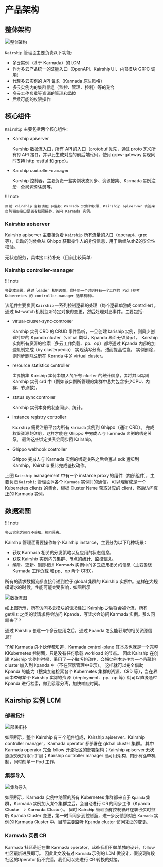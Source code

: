 # 产品架构

## 整体架构

![整体架构](../images/arch_summary.png)

`Kairship` 管理面主要负责以下功能:

* 多云实例（基于 Karmada）的 LCM
* 作为多云产品统一的流量入口（OpenAPI、Kairship UI、内部模块 GRPC 调用）
* 代理多云实例的 API 请求（Karmada 原生风格）
* 多云实例内的集群信息（监控、管理、控制）等的聚合
* 多云工作负载等资源的管理和监控
* 后续可能的权限操作

## 核心组件

`Kairship` 主要包括两个核心组件:

* Kairship apiserver

    Kairship 数据流入口，所有 API 的入口（protobuf 优先，通过 proto 定义所有的 API 接口，并以此生成对应的前后端代码，使用 grpw-gateway 实现同时支持 http restful 和 grpc）。

* Kairship controller-manager

    Kairship 控制器，主要负责一些实例状态同步、资源搜集、Karmada 实例注册、全局资源注册等。

!!! note
    
    目前 Kairship 鉴权功能 只鉴权 Karmada 实例的权限。Kairship apiserver 校验来自阿猫的接口是否有权限操作、访问 Karmada 实例。

### Kairship apiserver

Kairship apiserver 主要担负着 `Kairship` 所有流量的入口（openapi、grpc 等），启动的时候会从 Ghippo 获取操作人的身份信息，用于后续AuthZ的安全性校验。

无状态服务，具体接口待补充（目前比较简单）

### Kairship controller-manager

!!! note

    多副本部署，通过 leader 机制选举，保持同一个时刻只有一个工作的 Pod（参考 Kubernetes 的 controller-manager 选举机制）。

该组件主要负责 `Kairship` 一系列控制逻辑的处理（每个逻辑单独成 controller），通过 list-watch 机制监听特定对象的变更，然后处理对应事件。主要包括:

* virtual-cluster-sync-controller

    Kairship 实例 CRD 的 CRUD 事件监听，一旦创建 kariship 实例，则同步创建对应的 Kpanda cluster（virtual 类型，Kpanda 界面无须展示）。
    Kairship 实例所有资源的检索（多云工作负载、pp、op）都将通过 Kpanda 内部的加速机制完成（by clusterpedia），实现读写分离，进而提高性能。
    实例删除，则同步删除注册在 Kpanda 中的 virtual cluster。

* resource statistics controller

    主要搜集 Kairship 实例中加入的所有 cluster 的统计信息，并将其回写到 Kairship 实例 crd 中（例如该实例所管理的集群中总共包含多少CPU、内存、节点数）。

* status sync controller

    Kairship 实例本身的状态同步、统计。

* instance registry controller

    `Kairship` 需要注册平台内所有 `Karmada` 实例到 Ghippo（通过 CRD）。
    完成权限资源的注册，这样才能在 Ghippo 中完成人与 Karmada 实例的绑定关系。
    最终这些绑定关系会同步回 Kairship。

* Ghippo webhook controller

    Ghippo 完成人与 Karmada 实例的绑定关系之后会通过 sdk 通知到 Kairship，Kairship 据此完成鉴权动作。

上图 `Kairship` management 中有一个 instance proxy 的组件（内部组件），主要负责 `Kairship` 管理面同各个 `Karmada` 实例间的通信。
可以理解成是一个Kubernetes clients 的集合，根据 Cluster Name 获取对应的 client，然后访问真正的 Karmada 实例。

## 数据流图

!!! note

    多云实例之间互不感知、相互隔离。

Kairship 管理面需要操作每个 Kairship instance，主要分为以下几种场景：

* 获取 Karmada 相关的分发策略以及应用的状态信息。
* 获取 Kairship 实例内的集群、节点的统计、监控信息。
* 编辑、更新、删除相关 Karmada 实例中的多云应用相关的信息（主要围绕 Karmada 工作负载 和 pp、op 两个 CRD）。

所有的请求数据流都直接传递到位于 global 集群的 Kairship 实例中。这样在大规模请求的时候，性能可能会受影响，如图所示:

![数据流图](../images/arch_kairship_instance.png)

如上图所示，所有访问多云模块的请求经过 Kairship 之后将会被分流，所有 get/list 之类的读请求将会访问 Kpanda，写请求会访问 Karmada 实例。那么问题来了？

通过 Kairship 创建一个多云应用之后，通过 Kpanda 怎么能获取的相关资源信息?

了解 Karmada 的小伙伴都知道，Karmada control-plane 其本质也就是一个完整 KKubernetes 控制面，只是没有任何承载 workload 的节点。
因此 Kairship 在创建 Kairship 实例的时候，采用了一个取巧的动作，会把实例本身作为一个隐藏的 cluster 加入到 Kpanda 中（不在容器管理中显示）。
这样就可以完全借助 Kpanda 的能力（搜集加速检索各个 Kubernetes 集群的资源、CRD 等），当在界面中查询某个 Kairship 实例的资源（deployment、pp、op 等）就可以直接通过 Kpanda 进行检索，做到读写分离，加快响应时间。

## Kairship 实例 LCM

### 部署拓扑

![部署拓扑](../images/deploy_topology.png)

如图所示，整个 Kairship 有三个组件组成，Kairship apiserver、Kairship controller manager，Karmada operator 都部署在 global cluster 集群。
其中 Karmada operator 完全 follow 开源社区的部署架构；Kairship apiserver 无状态服务支持水平扩展；Kairship controller manager 高可用架构，内部有选举机制，同时刻单一 Pod 工作。

### 集群导入

![集群导入](../images/cluster_sync.png)

如图所示，Karmada 实例中纳管的所有 Kubernetes 集群都来自于 `Kpanda` 集群，Karmada 实例加入某个集群之后，会自动进行 CR 的同步工作（Kpanda Cluster --> Karmada Cluster）。
同时 Kairship 管理面有控制循环逻辑会实时监听 Kpanda Cluster 变更，第一时间同步到控制面，进一步反馈到对应 `Karmada` 实例的 Karmada Cluster 中，目前主要监听 Kpanda cluster 访问凭证的变更。

### Karmada 实例 CR

Karmada 社区最近在做 Karmada operator，此处我们不做单独的设计，follow 社区最新进展即可。
因此此文没有对 `Karmada` 示例的 LCM 做设计，假设现阶段社区的Operator 仍不完善，我们可以先进行 CR 转换的对接。
